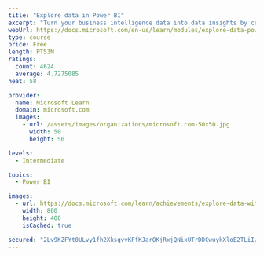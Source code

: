 ```yaml
---
title: "Explore data in Power BI"
excerpt: "Turn your business intelligence data into data insights by creating and configuring Power BI dashboards."
webUrl: https://docs.microsoft.com/en-us/learn/modules/explore-data-power-bi/
type: course
price: Free
length: PT53M
ratings:
  count: 4624
  average: 4.7275085
heat: 58

provider:
  name: Microsoft Learn
  domain: microsoft.com
  images:
    - url: /assets/images/organizations/microsoft.com-50x50.jpg
      width: 50
      height: 50

levels:
  - Intermediate

topics:
  - Power BI

images:
  - url: https://docs.microsoft.com/learn/achievements/explore-data-with-power-bi-desktop-social.png
    width: 800
    height: 400
    isCached: true

secured: "2Lv9KZFYt0ULvy1fh2XksgvvKFfKJarOKjRxjQNixUTrDDCwuykXloE2TLiI/oIlgNgJdR4T/TdRPw6NROleipKWYhV5wJqruFfuQ4duJdmnkuqTkVxAbXZTilM9FTugXayrhtNXisPSV6j/WW8hLGw2u43evTbpFuJxTYMsxapEJ75712TCnUg9bvLB5Su+GlGReONXIN3lr0szXLcXAZ7Ye7EMvgh3fs/vmiU2TLZIsYIt+B203fpWxumzATYDHpDcxsz001TooDTvbhHof9q6i7wcsGhBLK535Hm75heuGMGrzYWLb5DuKfRPlOZPn+XblVOEVQL2L56SR+erL0C5w40fJ15G8b+yr9aW7kw+As0ecuslUc9LF8N6hulZdkCcJMlTlmbLSwo0pxHdo8hbs9hNGf5WW/9IEMEOWck=;3n1z1rRennFjpd+hWplKmw=="
---
```


